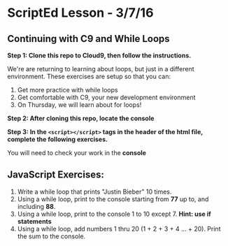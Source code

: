 # ScriptEd Lesson - 3/7/16
## Continuing with C9 and While Loops

**Step 1: Clone this repo to Cloud9, then follow the instructions.**

We're are returning to learning about loops, but just in a different environment. These exercises are setup so that you can:

1. Get more practice with while loops
2. Get comfortable with C9, your new development environment
3. On Thursday, we will learn about for loops!
 
**Step 2: After cloning this repo, locate the console**


**Step 3: In the `<script></script>` tags in the header of the html file, complete the following exercises.**

You will need to check your work in the **console**

## JavaScript Exercises:

1. Write a while loop that prints "Justin Bieber" 10 times.
2. Using a while loop, print to the console starting from **77** up to, and including  **88**. 
3. Using a while loop, print to the console 1 to 10 except 7. **Hint: use if statements**
4. Using a while loop, add numbers 1 thru 20 (1 + 2 + 3 + 4 ... + 20). Print the sum to the console.
